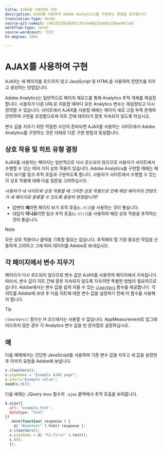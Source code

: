 ```yaml
---
title: AJAX를 사용하여 구현
description: AJAX를 사용하여 Adobe Analytics를 구현하는 방법을 알아봅니다.
translation-type: tm+mt
source-git-commit: c4833525816d81175a3446215eb92310ee4021dd
workflow-type: tm+mt
source-wordcount: '373'
ht-degree: 100%

---
```



# AJAX를 사용하여 구현

AJAX는 새 페이지를 로드하지 않고 JavaScript 및 HTML을 사용하여 컨텐츠를 지우고 생성하는 방법입니다.

Adobe Analytics는 일반적으로 페이지 재로드를 통해 Analytics 추적 개체를 재설정합니다. 사용자가 다른 URL로 이동할 때마다 모든 Analytics 변수는 재설정되고 다시 정의할 수 있습니다. 사이트에서 AJAX를 사용할 때에는 페이지 새로 고침 부족 문제와 관련하여 구현을 조정함으로써 히트 간에 데이터가 잘못 지속되지 않도록 하십시오.

변수 값을 지우기 위한 적절한 수단이 준비되면 AJAX를 사용하는 사이트에서 Adobe Analytics를 구현하는 것은 대체로 다른 구현 방법과 동일합니다.

## 상호 작용 및 히트 유형 결정

AJAX를 사용하는 페이지는 일반적으로 다시 로드되지 않으므로 사용자가 사이트에서 수행할 수 있는 여러 가지 상호 작용이 있습니다. Adobe Analytics를 구현할 때에는 페이지 보기를 링크 추적 호출과 구분하도록 합니다. 사용자가 사이트에서 수행할 수 있는 각 상호 작용에 대해 다음 질문을 고려하십시오.

*사용자가 내 사이트와 상호 작용할 때 그러한 상호 작용으로 인해 해당 페이지의 컨텐츠가 새 페이지로 분류할 수 있도록 충분히 변경됩니까?*

* 답변이 **예**&#x200B;라면 페이지 보기 추적 호출(`s.t()`)을 사용하는 것이 좋습니다.
* 대답이 **아니요**&#x200B;이면 링크 추적 호출(`s.tl()`)을 사용하여 해당 상호 작용을 추적하는 것이 좋습니다.

>[!NOTE]
>
>모든 상호 작용이나 클릭을 기록할 필요는 없습니다. 추적해야 할 가장 중요한 작업을 신중하게 고려하고 그에 따라 데이터를 Adobe로 보내십시오.

## 각 페이지에서 변수 지우기

페이지가 다시 로드되지 않으므로 변수 값은 AJAX를 사용하여 페이지에서 지속됩니다. 따라서, 변수 값이 히트 간에 잘못 지속되지 않도록 지우려면 특별한 방법이 필요하므로 습니다. Adobe에서는 변수 값을 쉽게 지울 수 있는 [`clearVars`](../vars/functions/clearvars.md) 함수를 제공합니다. 각 히트를 Adobe에 보낸 후 다음 히트에 대한 변수 값을 설정하기 전에 이 함수를 사용해야 합니다.

>[!TIP]
>
> `clearVars()` 함수는 H 코드에서는 사용할 수 없습니다. AppMeasurement로 업그레이드하지 않은 경우 각 Analytics 변수 값을 빈 문자열로 설정하십시오.

## 예

다음 예제에서는 간단한 JavaScript를 사용하여 기존 변수 값을 지우고 새 값을 설정한 후 이미지 요청을 Adobe에 보냅니다.

```js
s.clearVars();
s.pageName = "Example AJAX page";
s.eVar1="Example value";
void(s.t());
```

다음 예제는 JQuery `done` 함수의 `.ajax` 콜백에서 추적 호출을 보여줍니다.

```js
$.ajax({
  url: "example.html",
  dataType: "html"
})
  .done(function( response ) {
    $( "#content" ).html( response );
  s.clearVars();
  s.pageName = $( "h1:first" ).text();
  s.t();
  });
```
